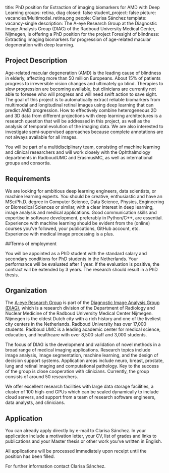 title: PhD position for Extraction of imaging biomarkers for AMD with Deep Learning
groups: retina, diag
closed: false
student_project: false
picture: vacancies/Multimodal_retina.png
people: Clarisa Sánchez 
template: vacancy-single
description: The A-eye Research Group at the Diagnostic Image Analysis Group (DIAG) of the Radboud University Medical Center, Nijmegen, is offering a PhD position for the project Foresight of blindness: Extracting imaging biomarkers for progression of age-related macular degeneration with deep learning.

## Project Description

Age-related macular degeneration (AMD) is the leading cause of blindness in elderly, affecting more than 50 million Europeans. About 15% of patients progress to irreversible vision changes and ultimately go blind. Therapies to slow progression are becoming available, but clinicians are currently not able to foresee who will progress and will need swift action to save sight. The goal of this project is to automatically extract reliable biomarkers from multimodal and longitudinal retinal images using deep learning that can predict AMD progression. How to effectively combine heterogeneous 2D and 3D data from different projections with deep learning architectures is a research question that will be addressed in this project, as well as the analysis of temporal evolution of the imaging data. We are also interested to investigate semi-supervised approaches because complete annotations are not always available for all images.

You will be part of a multidisciplinary team, consisting of machine learning and clinical researchers and will work closely with the Ophthalmology departments in RadboudUMC and ErasmusMC, as well as international groups and consortia.

## Requirements

We are looking for ambitious deep learning engineers, data scientists, or machine learning experts. You should be creative, enthusiastic and have an MSc/Ph.D. degree in Computer Science, Data Science, Physics, Engineering or Biomedical Sciences or similar, with a clear interest in deep learning, image analysis and medical applications. Good communication skills and expertise in software development, preferably in Python/C++, are essential. Experience with machine learning should be evident from the (online) courses you've followed, your publications, GitHub account, etc. Experience with medical image processing is a plus.

##Terms of employment

You will be appointed as a PhD student with the standard salary and secondary conditions for PhD students in the Netherlands. Your performance will be evaluated after 1 year. If the evaluation is positive, the contract will be extended by 3 years. The research should result in a PhD thesis.

## Organization

The [A-eye Research Group](https://www.a-eyeresearch.nl/) is part of the [Diagnostic Image Analysis Group (DIAG)](http://diagnijmegen.nl/index.php/Home), which is a research division of the Department of Radiology and Nuclear Medicine of the Radboud University Medical Center Nijmegen. Nijmegen is the oldest Dutch city with a rich history and one of the liveliest city centers in the Netherlands. Radboud University has over 17,000 students. Radboud UMC is a leading academic center for medical science, education, and healthcare with over 8,500 staff and 3,000 students.

The focus of DIAG is the development and validation of novel methods in a broad range of medical imaging applications. Research topics include image analysis, image segmentation, machine learning, and the design of decision support systems. Application areas include neuro, breast, prostate, lung and retinal imaging and computational pathology. Key to the success of the group is close cooperation with clinicians. Currently, the group consists of around 50 researchers.

We offer excellent research facilities with large data storage facilities, a cluster of 100 high-end GPUs which can be scaled dynamically to include cloud servers, and support from a team of research software engineers, data analysts, and clinicians.

## Application

You can already apply directly by e-mail to Clarisa Sánchez. In your application include a motivation letter, your CV, list of grades and links to publications and your Master thesis or other work you’ve written in English.

All applications will be processed immediately upon receipt until the position has been filled.

For further information contact Clarisa Sánchez.

